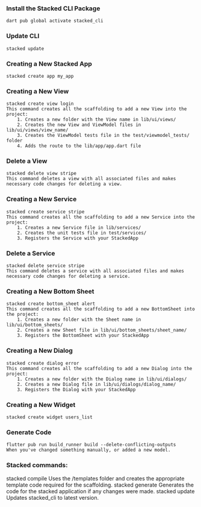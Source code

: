 ### Install the Stacked CLI Package
    dart pub global activate stacked_cli

### Update CLI
    stacked update

### Creating a New Stacked App
    stacked create app my_app

### Creating a New View
    stacked create view login
    This command creates all the scaffolding to add a new View into the project:
        1. Creates a new folder with the View name in lib/ui/views/
        2. Creates the new View and ViewModel files in lib/ui/views/view_name/
        3. Creates the ViewModel tests file in the test/viewmodel_tests/ folder
        4. Adds the route to the lib/app/app.dart file

### Delete a View
    stacked delete view stripe
    This command deletes a view with all associated files and makes necessary code changes for deleting a view.

### Creating a New Service
    stacked create service stripe
    This command creates all the scaffolding to add a new Service into the project:
        1. Creates a new Service file in lib/services/
        2. Creates the unit tests file in test/services/
        3. Registers the Service with your StackedApp

### Delete a Service
    stacked delete service stripe
    This command deletes a service with all associated files and makes necessary code changes for deleting a service.

### Creating a New Bottom Sheet
    stacked create bottom_sheet alert
    This command creates all the scaffolding to add a new BottomSheet into the project:
        1. Creates a new folder with the Sheet name in lib/ui/bottom_sheets/
        2. Creates a new Sheet file in lib/ui/bottom_sheets/sheet_name/
        3. Registers the BottomSheet with your StackedApp

### Creating a New Dialog
    stacked create dialog error
    This command creates all the scaffolding to add a new Dialog into the project:
        1. Creates a new folder with the Dialog name in lib/ui/dialogs/
        2. Creates a new Dialog file in lib/ui/dialogs/dialog_name/
        3. Registers the Dialog with your StackedApp

### Creating a New Widget
    stacked create widget users_list

### Generate Code
    flutter pub run build_runner build --delete-conflicting-outputs
    When you've changed something manually, or added a new model.

### Stacked commands:
 stacked compile    Uses the /templates folder and creates the appropriate template code required for the scaffolding.
 stacked generate   Generates the code for the stacked application if any changes were made.
 stacked update     Updates stacked_cli to latest version.
